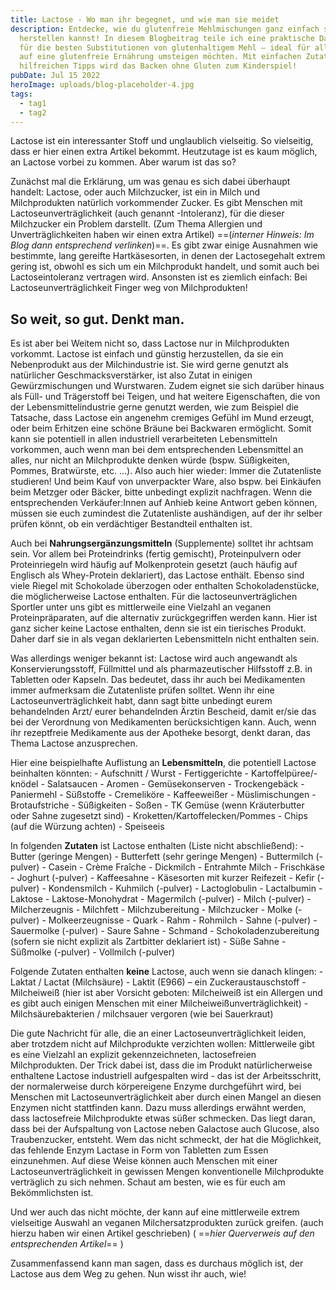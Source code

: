 ```yaml
---
title: Lactose - Wo man ihr begegnet, und wie man sie meidet
description: Entdecke, wie du glutenfreie Mehlmischungen ganz einfach selbst
  herstellen kannst! In diesem Blogbeitrag teile ich eine praktische Daumenregel
  für die besten Substitutionen von glutenhaltigem Mehl – ideal für alle, die
  auf eine glutenfreie Ernährung umsteigen möchten. Mit einfachen Zutaten und
  hilfreichen Tipps wird das Backen ohne Gluten zum Kinderspiel!
pubDate: Jul 15 2022
heroImage: uploads/blog-placeholder-4.jpg
tags:
  - tag1
  - tag2
---
```


Lactose ist ein interessanter Stoff und unglaublich vielseitig. So vielseitig, dass er hier einen extra Artikel bekommt. Heutzutage ist es kaum möglich, an Lactose vorbei zu kommen. Aber warum ist das so?

Zunächst mal die Erklärung, um was genau es sich dabei überhaupt handelt: Lactose, oder auch Milchzucker, ist ein in Milch und Milchprodukten natürlich vorkommender Zucker.
Es gibt Menschen mit Lactoseunverträglichkeit (auch genannt -Intoleranz), für die dieser Milchzucker ein Problem darstellt. (Zum Thema Allergien und Unverträglichkeiten haben wir einen extra Artikel) ==(_interner Hinweis: Im Blog dann entsprechend verlinken_)==. Es gibt zwar einige Ausnahmen wie bestimmte, lang gereifte Hartkäsesorten, in denen der Lactosegehalt extrem gering ist, obwohl es sich um ein Milchprodukt handelt, und somit auch bei Lactoseintoleranz vertragen wird. Ansonsten ist es ziemlich einfach: Bei Lactoseunverträglichkeit Finger weg von Milchprodukten!

## So weit, so gut. Denkt man.

Es ist aber bei Weitem nicht so, dass Lactose nur in Milchprodukten vorkommt.
Lactose ist einfach und günstig herzustellen, da sie ein Nebenprodukt aus der Milchindustrie ist. Sie wird gerne genutzt als natürlicher Geschmacksverstärker, ist also Zutat in einigen Gewürzmischungen und Wurstwaren. Zudem eignet sie sich darüber hinaus als Füll- und Trägerstoff bei Teigen, und hat weitere Eigenschaften, die von der Lebensmittelindustrie gerne genutzt werden, wie zum Beispiel die Tatsache, dass Lactose ein angenehm cremiges Gefühl im Mund erzeugt, oder beim Erhitzen eine schöne Bräune bei Backwaren ermöglicht. Somit kann sie potentiell in allen industriell verarbeiteten Lebensmitteln vorkommen, auch wenn man bei dem entsprechenden Lebensmittel an alles, nur nicht an Milchprodukte denken würde (bspw. Süßigkeiten, Pommes, Bratwürste, etc. ...). Also auch hier wieder: Immer die Zutatenliste studieren! Und beim Kauf von unverpackter Ware, also bspw. bei Einkäufen beim Metzger oder Bäcker, bitte unbedingt explizit nachfragen. Wenn die entsprechenden Verkäufer:Innen auf Anhieb keine Antwort geben können, müssen sie euch zumindest die Zutatenliste aushändigen, auf der ihr selber prüfen könnt, ob ein verdächtiger Bestandteil enthalten ist.

Auch bei **Nahrungsergänzungsmitteln** (Supplemente) solltet ihr achtsam sein. Vor allem bei Proteindrinks (fertig gemischt), Proteinpulvern oder Proteinriegeln wird häufig auf Molkenprotein gesetzt (auch häufig auf Englisch als Whey-Protein deklariert), das Lactose enthält. Ebenso sind viele Riegel mit Schokolade überzogen oder enthalten Schokoladenstücke, die möglicherweise Lactose enthalten. Für die lactoseunverträglichen Sportler unter uns gibt es mittlerweile eine Vielzahl an veganen Proteinpräparaten, auf die alternativ zurückgegriffen werden kann. Hier ist ganz sicher keine Lactose enthalten, denn sie ist ein tierisches Produkt. Daher darf sie in als vegan deklarierten Lebensmitteln nicht enthalten sein.

Was allerdings weniger bekannt ist: Lactose wird auch angewandt als Konservierungsstoff, Füllmittel und als pharmazeutischer Hilfsstoff z.B. in Tabletten oder Kapseln. Das bedeutet, dass ihr auch bei Medikamenten immer aufmerksam die Zutatenliste prüfen solltet. Wenn ihr eine Lactoseunverträglichkeit habt, dann sagt bitte unbedingt eurem behandelnden Arzt/ eurer behandelnden Ärztin Bescheid, damit er/sie das bei der Verordnung von Medikamenten berücksichtigen kann. Auch, wenn ihr rezeptfreie Medikamente aus der Apotheke besorgt, denkt daran, das Thema Lactose anzusprechen.

Hier eine beispielhafte Auflistung an **Lebensmitteln**, die potentiell Lactose beinhalten könnten: - Aufschnitt / Wurst - Fertiggerichte - Kartoffelpüree/-knödel - Salatsaucen - Aromen - Gemüsekonserven - Trockengebäck - Paniermehl - Süßstoffe - Cremeliköre - Kaffeeweißer - Müslimischungen - Brotaufstriche - Süßigkeiten - Soßen - TK Gemüse (wenn Kräuterbutter oder Sahne zugesetzt sind) - Kroketten/Kartoffelecken/Pommes - Chips (auf die Würzung achten) - Speiseeis

In folgenden **Zutaten** ist Lactose enthalten (Liste nicht abschließend): - Butter (geringe Mengen) - Butterfett (sehr geringe Mengen) - Buttermilch (-pulver) - Casein - Crème Fraîche - Dickmilch - Entrahmte Milch - Frischkäse - Joghurt (-pulver) - Kaffeesahne - Käsesorten mit kurzer Reifezeit - Kefir (-pulver) - Kondensmilch - Kuhmilch (-pulver) - Lactoglobulin - Lactalbumin - Laktose - Laktose-Monohydrat - Magermilch (-pulver) - Milch (-pulver) - Milcherzeugnis - Milchfett - Milchzubereitung - Milchzucker - Molke (-pulver) - Molkeerzeugnisse - Quark - Rahm - Rohmilch - Sahne (-pulver) - Sauermolke (-pulver) - Saure Sahne - Schmand - Schokoladenzubereitung (sofern sie nicht explizit als Zartbitter deklariert ist) - Süße Sahne - Süßmolke (-pulver) - Vollmilch (-pulver)

Folgende Zutaten enthalten **keine** Lactose, auch wenn sie danach klingen: - Laktat / Lactat (Milchsäure) - Laktit (E966) – ein Zuckeraustauschstoff - Milcheiweiß (hier ist aber Vorsicht geboten: Milcheiweiß ist ein Allergen und es gibt auch einigen Menschen mit einer Milcheiweißunverträglichkeit) - Milchsäurebakterien / milchsauer vergoren (wie bei Sauerkraut)

Die gute Nachricht für alle, die an einer Lactoseunverträglichkeit leiden, aber trotzdem nicht auf Milchprodukte verzichten wollen: Mittlerweile gibt es eine Vielzahl an explizit gekennzeichneten, lactosefreien Milchprodukten. Der Trick dabei ist, dass die im Produkt natürlicherweise enthaltene Lactose industriell aufgespalten wird - das ist der Arbeitsschritt, der normalerweise durch körpereigene Enzyme durchgeführt wird, bei Menschen mit Lactoseunverträglichkeit aber durch einen Mangel an diesen Enzymen nicht stattfinden kann. Dazu muss allerdings erwähnt werden, dass lactosefreie Milchprodukte etwas süßer schmecken. Das liegt daran, dass bei der Aufspaltung von Lactose neben Galactose auch Glucose, also Traubenzucker, entsteht.
Wem das nicht schmeckt, der hat die Möglichkeit, das fehlende Enzym Lactase in Form von Tabletten zum Essen einzunehmen. Auf diese Weise können auch Menschen mit einer Lactoseunverträglichkeit in gewissen Mengen konventionelle Milchprodukte verträglich zu sich nehmen. Schaut am besten, wie es für euch am Bekömmlichsten ist.

Und wer auch das nicht möchte, der kann auf eine mittlerweile extrem vielseitige Auswahl an veganen Milchersatzprodukten zurück greifen. (auch hierzu haben wir einen Artikel geschrieben) ( ==_hier Querverweis auf den entsprechenden Artikel_== )

Zusammenfassend kann man sagen, dass es durchaus möglich ist, der Lactose aus dem Weg zu gehen. Nun wisst ihr auch, wie!
